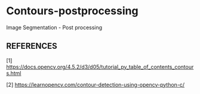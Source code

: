 # Contours-postprocessing
Image Segmentation - Post processing



## REFERENCES

[1] https://docs.opencv.org/4.5.2/d3/d05/tutorial_py_table_of_contents_contours.html

[2] https://learnopencv.com/contour-detection-using-opencv-python-c/
